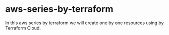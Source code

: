 # aws-series-by-terraform
In this aws series by terraform we will create one by one resources using by Terraform Cloud. 
